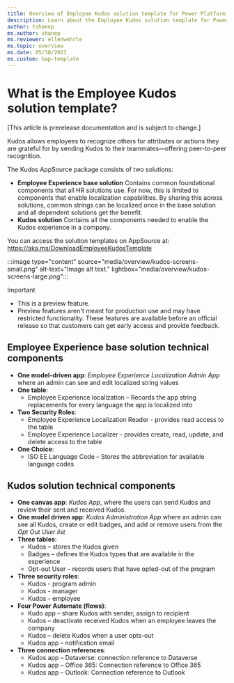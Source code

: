 ```yaml
---
title: Overview of Employee Kudos solution template for Power Platform (preview)
description: Learn about the Employee Kudos solution template for Power Platform.
author: tshanep
ms.author: shanep
ms.reviewer: ellenwehrle
ms.topic: overview
ms.date: 05/30/2023
ms.custom: bap-template
---
```


# What is the Employee Kudos solution template?

[This article is prerelease documentation and is subject to change.]

Kudos allows employees to recognize others for attributes or actions they are grateful for by sending Kudos to their teammates—offering peer-to-peer recognition.

The Kudos AppSource package consists of two solutions:

- **Employee Experience base solution** Contains common foundational components that all HR solutions use. For now, this is limited to components that enable localization capabilities. By sharing this across solutions, common strings can be localized once in the base solution and all dependent solutions get the benefit.
- **Kudos solution** Contains all the components needed to enable the Kudos experience in a company.

You can access the solution templates on AppSource at: <https://aka.ms/DownloadEmployeeKudosTemplate>

:::image type="content" source="media/overview/kudos-screens-small.png" alt-text="Image alt text." lightbox="media/overview/kudos-screens-large.png":::

> [!IMPORTANT]
>
> - This is a preview feature.
> - Preview features aren't meant for production use and may have restricted functionality. These features are available before an official release so that customers can get early access and provide feedback.

## Employee Experience base solution technical components

- **One model-driven app**: _Employee Experience Localization Admin App_ where an admin can see and edit localized string values
- **One table**:
  - Employee Experience localization – Records the app string replacements for every language the app is localized into
- **Two Security Roles**:
  - Employee Experience Localization Reader - provides read access to the table
  - Employee Experience Localizer - provides create, read, update, and delete access to the table
- **One Choice**:
  - ISO EE Language Code – Stores the abbreviation for available language codes

## Kudos solution technical components

- **One canvas app**: _Kudos App_, where the users can send Kudos and review their sent and received Kudos.
- **One model driven app**: _Kudos Administration App_ where an admin can see all Kudos, create or edit badges, and add or remove users from the _Opt Out User list_
- **Three tables**:
  - Kudos – stores the Kudos given
  - Badges – defines the Kudos types that are available in the experience
  - Opt-out User – records users that have opted-out of the program
- **Three security roles**:
  - Kudos - program admin
  - Kudos - manager
  - Kudos - employee
- **Four Power Automate (flows)**:
  - Kudo app – share Kudos with sender, assign to recipient
  - Kudos – deactivate received Kudos when an employee leaves the company
  - Kudos – delete Kudos when a user opts-out
  - Kudos app – notification email
- **Three connection references**:
  - Kudos app – Dataverse: connection reference to Dataverse
  - Kudos app – Office 365: Connection reference to Office 365
  - Kudos app – Outlook: Connection reference to Outlook
